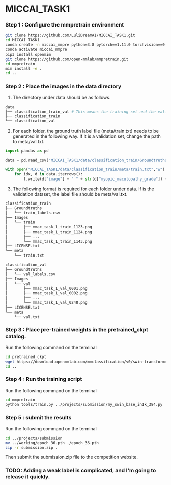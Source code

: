 # MICCAI_TASK1

### Step 1 : Configure the mmpretrain environment

```bash
git clone https://github.com/LuliDreamAI/MICCAI_TASK1.git
cd MICCAI_TASK1
conda create -n miccai_mmpre python=3.8 pytorch==1.11.0 torchvision==0.12.0 cudatoolkit=11.3 -c pytorch -y
conda activate miccai_mmpre
pip3 install openmim
git clone https://github.com/open-mmlab/mmpretrain.git
cd mmpretrain
mim install -e .
cd ..
```

### Step 2 : Place the images in the data directory

1. The directory under data should be as follows.

```bash
data
├── classification_train_val # This means the training set and the validation set are put together 
├── classification_train
└── classification_val
```

2. For each folder, the ground truth label file (meta/train.txt) needs to be generated in the following way. If it is a validation set, change the path to meta/val.txt.

```python
import pandas as pd

data = pd.read_csv("MICCAI_TASK1/data/classification_train/Groundtruths/train_labels.csv")

with open("MICCAI_TASK1/data/classification_train/meta/train.txt","w") as f:
    for idx, d in data.iterrows():
        f.write(d["image"] + " " + str(d["myopic_maculopathy_grade"]) + "\n")
```

3. The following format is required for each folder under data. If is the validation dataset, the label file should be meta/val.txt. 

```bash
classification_train
├── Groundtruths
│   └── train_labels.csv
├── Images
│   └── train
│       ├── mmac_task_1_train_1123.png
│       ├── mmac_task_1_train_1124.png
│       ├── ...
│       └── mmac_task_1_train_1143.png
├── LICENSE.txt
└── meta
    └── train.txt
```

```bash
classification_val
├── Groundtruths
│   └── val_labels.csv
├── Images
│   └── val
│       ├── mmac_task_1_val_0001.png
│       ├── mmac_task_1_val_0002.png
│       ├── ...
│       └── mmac_task_1_val_0248.png
├── LICENSE.txt
└── meta
    └── val.txt
```

### Step 3 : Place pre-trained weights in the pretrained_ckpt catalog.

Run the following command on the terminal

```bash
cd pretrained_ckpt
wget https://download.openmmlab.com/mmclassification/v0/swin-transformer/convert/swin_base_patch4_window7_224_22kto1k-f967f799.pth
cd ..
```

### Step 4 : Run the training script

Run the following command on the terminal

```bash
cd mmpretrain
python tools/train.py ../projects/submission/my_swin_base_in1k_384.py
```

### Step 5 : submit the results

Run the following command on the terminal

```bash
cd ../projects/submission
mv ../working/epoch_36.pth ./epoch_36.pth
zip -r submission.zip .
```

Then submit the submission.zip file to the competition website.

### TODO: Adding a weak label is complicated, and I'm going to release it quickly.


